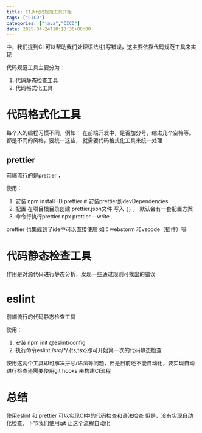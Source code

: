 ```yaml
---
title: CI从代码规范工具开始
tags: ["CICD"]
categories: ["java","CICD"]
date: 2025-04-24T10:18:36+08:00  
---
```

中，我们提到CI 可以帮助我们处理语法/拼写错误，这主要依靠代码规范工具来实现

代码规范工具主要分为：
1. 代码静态检查工具
2. 代码格式化工具

# 代码格式化工具

每个人的编程习惯不同，例如： 在前端开发中，是否加分号，缩进几个空格等。都是不同的风格，要统一这些， 就需要代码格式化工具来统一处理

## prettier

前端流行的是prettier ，

使用：
 1. 安装
	 npm install -D prettier # 安装prettier到devDependencies
 2.  配置
	 在项目根目录创建.prettier.json文件 写入 `{}`  ， 默认会有一套配置方案
 3. 命令行执行prettier
	npx prettier --write .

prettier 也集成到了ide中可以直接使用
如：webstorm 和vscode（插件）等

# 代码静态检查工具

作用是对源代码进行静态分析，发现一些通过规则可找出的错误


# eslint 
前端流行的代码静态检查工具

使用：
1. 安装
	npm init @eslint/config
2. 执行命令eslint./src/*/.{ts,tsx}即可开始第一次的代码静态检查





使用这两个工具即可解决拼写/语法等问题，但是目前还不能自动化，要实现自动进行检查还需要使用git hooks 来构建CI流程


# 总结

使用eslint 和 prettier 可以实现CI中的代码检查和语法检查
但是，没有实现自动化检查，下节我们使用git 让这个流程自动化
